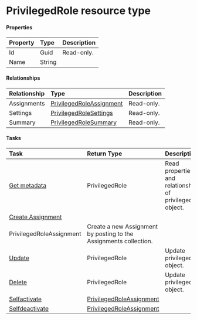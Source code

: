 # PrivilegedRole resource type



#### Properties
| Property	   | Type	|Description|
|:---------------|:--------|:----------|
|Id|Guid| Read-only.|
|Name|String||

#### Relationships
| Relationship | Type	|Description|
|:---------------|:--------|:----------|
|Assignments|[PrivilegedRoleAssignment](privilegedroleassignment.md)| Read-only.|
|Settings|[PrivilegedRoleSettings](privilegedrolesettings.md)| Read-only.|
|Summary|[PrivilegedRoleSummary](privilegedrolesummary.md)| Read-only.|

#### Tasks

| Task		   | Return Type	|Description|
|:---------------|:--------|:----------|
|[Get metadata](../api/privilegedrole_get.md) | PrivilegedRole |Read properties and relationships of privilegedRole object.|
|[Create Assignment]((../api/privilegedrole_post_assignments.md)) | 
									PrivilegedRoleAssignment| Create a new Assignment by posting to the Assignments collection.|
|[Update](../api/privilegedrole_update.md) | PrivilegedRole	|Update privilegedRole object. |
|[Delete](../api/privilegedrole_delete.md) | PrivilegedRole	|Update privilegedRole object. |
|[Selfactivate](../api/privilegedrole_selfactivate.md)|[PrivilegedRoleAssignment](privilegedroleassignment.md)||
|[Selfdeactivate](../api/privilegedrole_selfdeactivate.md)|[PrivilegedRoleAssignment](privilegedroleassignment.md)||
